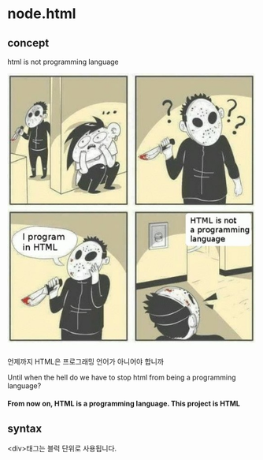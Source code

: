 # node.html

## concept
html is not programming language

![html-is-not-programming-language](assets/img/html-is-not-programming-language.jpg "html is not programming language")

언제까지 HTML은 프로그래밍 언어가 아니어야 합니까

Until when the hell do we have to stop html from being a programming language?

#### From now on, HTML is a programming language. This project is HTML

## syntax
&lt;div&gt;태그는 블럭 단위로 사용됩니다.
